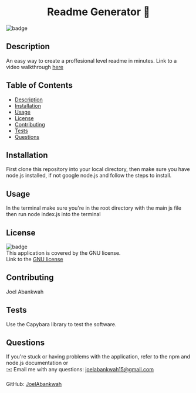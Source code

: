 <h1 align="center">Readme Generator 👋</h1>
  
![badge](https://img.shields.io/badge/license-GNU-brightgreen)<br />

## Description
An easy way to create a proffesional level readme in minutes. Link to a video walkthrough <a href='https://drive.google.com/file/d/1LtvAda9PUsp1SSBnnAN_BvHYZWyHb3Sv/view?usp=sharing'>here</a>

## Table of Contents
- [Description](#description)
- [Installation](#installation)
- [Usage](#usage)
- [License](#license)
- [Contributing](#contributing)
- [Tests](#tests)
- [Questions](#questions)

## Installation
First clone this repository into your local directory, then make sure you have node.js installed, if not google node.js and follow the steps to install.

## Usage
In the terminal make sure you're in the root directory with the main js file then run node index.js into the terminal

## License
![badge](https://img.shields.io/badge/license-GNU-brightgreen)
<br />
This application is covered by the GNU license.
<br />
Link to the <a href='https://www.google.com/search?q=GNU+license'>GNU license</a>

## Contributing
Joel Abankwah

## Tests
Use the Capybara library to test the software.

## Questions
If you're stuck or having problems with the application, refer to the npm and node.js documentation or<br />
✉️ Email me with any questions: joelabankwah15@gmail.com<br /><br />
GitHub: [JoelAbankwah](https://github.com/JoelAbankwah)<br />
<br />
    